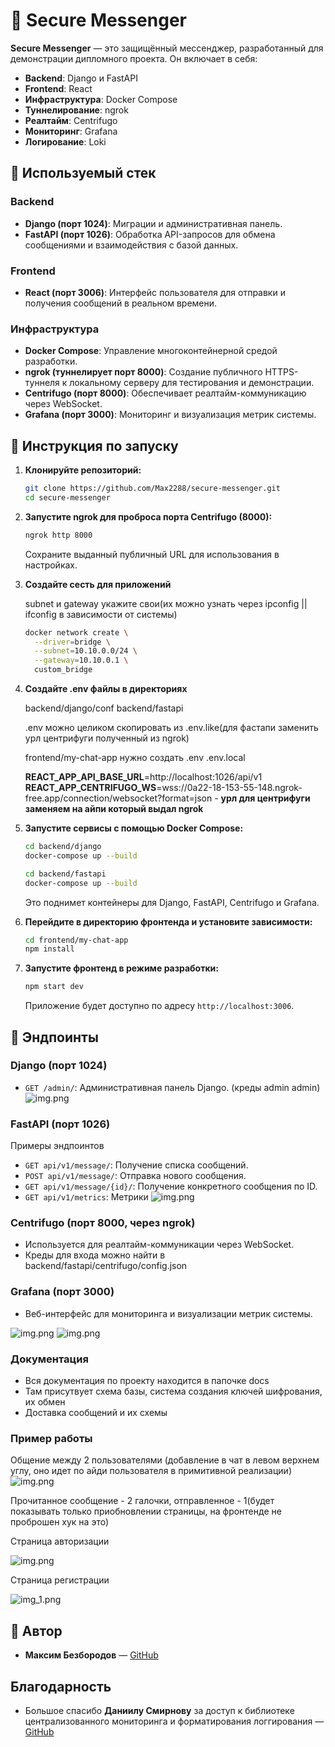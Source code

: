 # 📡 Secure Messenger

**Secure Messenger** — это защищённый мессенджер, разработанный для демонстрации дипломного проекта. Он включает в себя:

- **Backend**: Django и FastAPI
- **Frontend**: React
- **Инфраструктура**: Docker Compose
- **Туннелирование**: ngrok
- **Реалтайм**: Centrifugo
- **Мониторинг**: Grafana
- **Логирование**: Loki

## 🧰 Используемый стек

### Backend

- **Django (порт 1024)**: Миграции и административная панель.
- **FastAPI (порт 1026)**: Обработка API-запросов для обмена сообщениями и взаимодействия с базой данных.

### Frontend

- **React (порт 3006)**: Интерфейс пользователя для отправки и получения сообщений в реальном времени.

### Инфраструктура

- **Docker Compose**: Управление многоконтейнерной средой разработки.
- **ngrok (туннелирует порт 8000)**: Создание публичного HTTPS-туннеля к локальному серверу для тестирования и демонстрации.
- **Centrifugo (порт 8000)**: Обеспечивает реалтайм-коммуникацию через WebSocket.
- **Grafana (порт 3000)**: Мониторинг и визуализация метрик системы.

## 🚀 Инструкция по запуску

1. **Клонируйте репозиторий:**

   ```bash
   git clone https://github.com/Max2288/secure-messenger.git
   cd secure-messenger
   ```

2. **Запустите ngrok для проброса порта Centrifugo (8000):**

   ```bash
   ngrok http 8000
   ```

   Сохраните выданный публичный URL для использования в настройках.

3. **Создайте сесть для приложений**

   subnet и gateway укажите свои(их можно узнать через ipconfig || ifconfig в зависимости от системы)
   ```bash
   docker network create \
     --driver=bridge \
     --subnet=10.10.0.0/24 \
     --gateway=10.10.0.1 \
     custom_bridge
   ```

4. **Создайте .env файлы в директориях**
   
   backend/django/conf
   backend/fastapi
   
   .env можно целиком скопировать из .env.like(для фастапи заменить урл центрифуги полученный из ngrok)
   
   frontend/my-chat-app
   нужно создать .env .env.local

   **REACT_APP_API_BASE_URL**=http://localhost:1026/api/v1
   **REACT_APP_CENTRIFUGO_WS**=wss://0a22-18-153-55-148.ngrok-free.app/connection/websocket?format=json - **урл для центрифуги заменяем на айпи который выдал ngrok**

   
5. **Запустите сервисы с помощью Docker Compose:**

   ```bash
   cd backend/django
   docker-compose up --build
   ```
   
   
   ```bash
   cd backend/fastapi
   docker-compose up --build
   ```

   Это поднимет контейнеры для Django, FastAPI, Centrifugo и Grafana.

6. **Перейдите в директорию фронтенда и установите зависимости:**

   ```bash
   cd frontend/my-chat-app
   npm install
   ```

7. **Запустите фронтенд в режиме разработки:**

   ```bash
   npm start dev
   ```

   Приложение будет доступно по адресу `http://localhost:3006`.

## 🔗 Эндпоинты

### Django (порт 1024)

- `GET /admin/`: Административная панель Django. (креды admin admin)
![img.png](images/admin_panel.png)

### FastAPI (порт 1026)
   Примеры эндпоинтов
- `GET api/v1/message/`: Получение списка сообщений.
- `POST api/v1/message/`: Отправка нового сообщения.
- `GET api/v1/message/{id}/`: Получение конкретного сообщения по ID.
- `GET api/v1/metrics`: Метрики
![img.png](images/endpoints.png)

### Centrifugo (порт 8000, через ngrok)

- Используется для реалтайм-коммуникации через WebSocket.
- Креды для входа можно найти в backend/fastapi/centrifugo/config.json

### Grafana (порт 3000)

- Веб-интерфейс для мониторинга и визуализации метрик системы.

![img.png](images/dashboard_1.png)
![img.png](images/dashboard_2.png)

### Документация

- Вся документация по проекту находится в папочке docs
- Там присутвует схема базы, система создания ключей шифрования, их обмен
- Доставка сообщений и их схемы


### Пример работы

Общение между 2 пользователями (добавление в чат в левом верхнем углу, оно идет по айди пользователя в примитивной реализации)
![img.png](images/communication_users.png)

Прочитанное сообщение - 2 галочки, отправленное - 1(будет показывать только приобновлении страницы, на фронтенде не проброшен хук на это)

Страница авторизации

![img.png](images/login_page.png)

Страница регистрации

![img_1.png](images/register_page.png)

## 📝 Автор

- **Максим Безбородов** — [GitHub](https://github.com/Max2288)

## Благодарность

- Большое спасибо **Даниилу Смирнову** за доступ к библиотеке централизованного мониторинга и форматирования логгирования  — [GitHub](https://github.com/radugaboost)